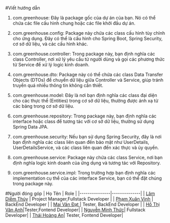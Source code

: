 <!-- Viết hướng dẫn -->
#Viết hướng dẫn
1. com.greenhouse: Đây là package gốc của dự án của bạn. Nó có thể chứa các file cấu hình chung hoặc các file khởi đầu dự án.

2. com.greenhouse.config: Package này chứa các class cấu hình tùy chỉnh cho ứng dụng. Đây có thể là cấu hình cho Spring Boot, Spring Security, cơ sở dữ liệu, và các cấu hình khác.

3. com.greenhouse.controller: Trong package này, bạn định nghĩa các class Controller, nơi xử lý yêu cầu từ người dùng và gọi các phương thức từ Service để xử lý logic kinh doanh.

4. com.greenhouse.dto: Package này có thể chứa các class Data Transfer Objects (DTOs) để chuyển dữ liệu giữa Controller và Service, giúp tránh truyền quá nhiều thông tin không cần thiết.

5. com.greenhouse.model: Đây là nơi bạn định nghĩa các class đại diện cho các thực thể (Entities) trong cơ sở dữ liệu, thường được ánh xạ từ các bảng trong cơ sở dữ liệu.

6. com.greenhouse.repository: Trong package này, bạn định nghĩa các interface hoặc class để tương tác với cơ sở dữ liệu, thường sử dụng Spring Data JPA.

7. com.greenhouse.security: Nếu bạn sử dụng Spring Security, đây là nơi bạn định nghĩa các class liên quan đến bảo mật như UserDetails, UserDetailsService, và các class liên quan đến xác thực và ủy quyền.

8. com.greenhouse.service: Package này chứa các class Service, nơi bạn định nghĩa logic kinh doanh của ứng dụng và tương tác với Repository.

9. com.greenhouse.service.impl: Trong trường hợp bạn định nghĩa các implementation cụ thể của các interface Service, bạn có thể đặt chúng trong package này.

#Người đóng góp
| Họ Tên  | Role |
|---------------|--------------|
| [Lâm Diễm Thúy](https://github.com/ThuyLam1210)  | Project Manager,Fullstack Developer   |
| [Phạm Xuân Vinh]() | BackEnd Developer   |
| [Mai Văn Đạt ]() | Tester,  BackEnd Developer |
| [Hồ Thị Vân Anh]()|Tester,Fontend Developer|
| [Nguyễn Minh Thức]()|  Fullstack Developer|
| [Thái Hoàng An]()| Tester, Fontend Developer|

